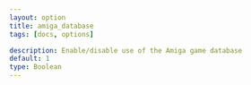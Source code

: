 ```yaml
---
layout: option
title: amiga_database
tags: [docs, options]

description: Enable/disable use of the Amiga game database
default: 1
type: Boolean
---
```


